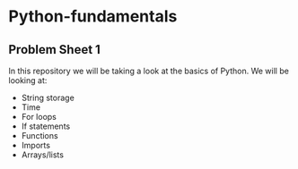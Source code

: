 # Python-fundamentals

## Problem Sheet 1

In this repository we will be taking a look at the basics of Python.
We will be looking at:
* String storage
* Time
* For loops
* If statements
* Functions
* Imports
* Arrays/lists 
